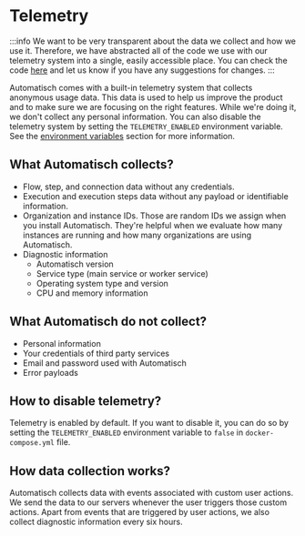 # Telemetry

:::info
We want to be very transparent about the data we collect and how we use it. Therefore, we have abstracted all of the code we use with our telemetry system into a single, easily accessible place. You can check the code [here](https://github.com/automatisch/automatisch/blob/main/packages/backend/src/helpers/telemetry/index.js) and let us know if you have any suggestions for changes.
:::

Automatisch comes with a built-in telemetry system that collects anonymous usage data. This data is used to help us improve the product and to make sure we are focusing on the right features. While we're doing it, we don't collect any personal information. You can also disable the telemetry system by setting the `TELEMETRY_ENABLED` environment variable. See the [environment variables](/advanced/configuration#environment-variables) section for more information.

## What Automatisch collects?

- Flow, step, and connection data without any credentials.
- Execution and execution steps data without any payload or identifiable information.
- Organization and instance IDs. Those are random IDs we assign when you install Automatisch. They're helpful when we evaluate how many instances are running and how many organizations are using Automatisch.
- Diagnostic information
  - Automatisch version
  - Service type (main service or worker service)
  - Operating system type and version
  - CPU and memory information

## What Automatisch do not collect?

- Personal information
- Your credentials of third party services
- Email and password used with Automatisch
- Error payloads

## How to disable telemetry?

Telemetry is enabled by default. If you want to disable it, you can do so by setting the `TELEMETRY_ENABLED` environment variable to `false` in `docker-compose.yml` file.

## How data collection works?

Automatisch collects data with events associated with custom user actions. We send the data to our servers whenever the user triggers those custom actions. Apart from events that are triggered by user actions, we also collect diagnostic information every six hours.
